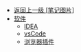 - [返回上一级 [笔记图片]](笔记图片/)
- [软件](笔记图片/软件/)
  - [IDEA](笔记图片/软件/IDEA/)
  - [vsCode](笔记图片/软件/vsCode/)
  - [浏览器插件](笔记图片/软件/浏览器插件/)
